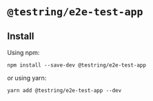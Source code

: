 # `@testring/e2e-test-app`



## Install
Using npm:

```
npm install --save-dev @testring/e2e-test-app
```

or using yarn:

```
yarn add @testring/e2e-test-app --dev
```